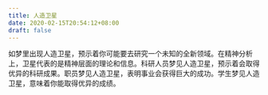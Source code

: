 ```yaml
---
title: 人造卫星
date: 2020-02-15T20:54:12+08:00
draft: false
---
```


如梦里出现人造卫星，预示着你可能要去研究一个未知的全新领域。在精神分析上，卫星代表的是精神层面的理论和信息。科研人员梦见人造卫星，预示着会取得优异的科研成果。职员梦见人造卫星，表明事业会获得巨大的成功。学生梦见人造卫星，意味着你能取得优异的成绩。